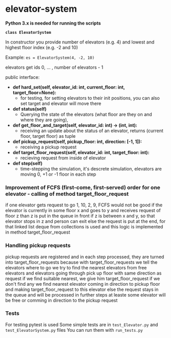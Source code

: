# elevator-system

**Python 3.x is needed for running the scripts**

**`class ElevatorSystem`**

In constructor you provide number of elevators (e.g. 4) and lowest and highest floor index (e.g. -2 and 10)

Example: 
`es = ElevatorSystem(4, -2, 10)`

elevators get ids 0, ... , number of elevators - 1

public interface:

* **def hard_set(self, elevator_id: int, current_floor: int, target_floor=None):**
  - for testing, for setting elevators to their init positions, you can also set target and elevator will move there
* **def status(self)**
  - Querying the state of the elevators (what floor are they on and where they are going),
* **def get_floor_and_target(self, elevator_id: int) -> (int, int):**
  - receiving an update about the status of an elevator, returns (current floor, target floor) as tuple
* **def pickup_request(self, pickup_floor: int, direction: [-1, 1]):**
  - receiving a pickup request
* **def target_floor_request(self, elevator_id: int, target_floor: int):**
  - recieving request from inside of elevator
* **def step(self)**
  - time-stepping the simulation, it's descrete simulation, elevators are moving 0, +1 or -1 floor in each step


 ### Improvement of FCFS (first-come, first-served) order for one elevator - calling of method target_floor_request
 if one elevator gets request to go 1, 10, 2, 9, FCFS would not be good
 if the elevator is currently in some floor x and goes to y and receives request of floor z
 than z is put in the queue in front if z is between x and y, so that elevator stops in z and person can exit
 else the request is put at the end, for that linked list deque from collections is used and this logic is implemented in
 method target_floor_request
 
 ### Handling pickup requests
 pickup requests are registered and in each step processed, they are turned into target_floor_requests
 because with target_floor_requests we tell the elevators where to go
 we try to find the nearest elevators from free elevators and elevators going through pick up floor with same direction as request
 if we find suitable nearest, we give him target_floor_request
 if we don't find any
 we find nearest elevator coming in direction to pickup floor and making target_floor_request to this elevator
 else the request stays in the queue and will be processed in further steps
 at leaste some elevator will be free or comming in direction to the pickup request
 
 ### Tests
 For testing pytest is used
 Some simple tests are in `test_Elevator.py` and `test_ElevatorSystem.py` files
 You can run them with `run_tests.py`
 
